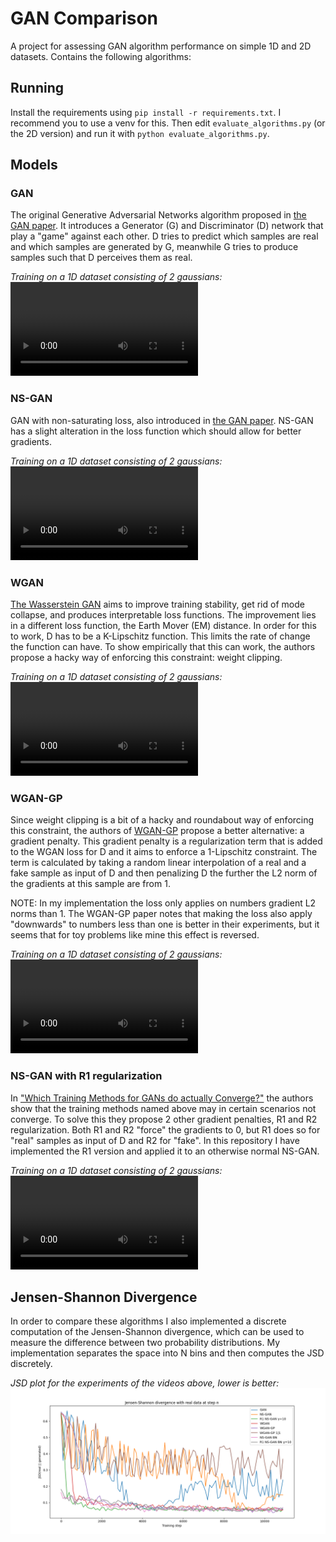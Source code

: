 # GAN Comparison
A project for assessing GAN algorithm performance on simple 1D and 2D datasets.
Contains the following algorithms:

## Running
Install the requirements using `pip install -r requirements.txt`. I recommend you to use a venv for this.
Then edit `evaluate_algorithms.py` (or the 2D version) and run it with `python evaluate_algorithms.py`.

## Models
### GAN
The original Generative Adversarial Networks algorithm proposed in [the GAN paper](https://arxiv.org/abs/1406.2661).
It introduces a Generator (G) and Discriminator (D) network that play a "game" against each other.
D tries to predict which samples are real and which samples are generated by G, meanwhile G tries to produce samples such that D perceives them as real.

_Training on a 1D dataset consisting of 2 gaussians:_
![You should be seeing a video instead of this text](results_showcase/gan.mp4)

### NS-GAN
GAN with non-saturating loss, also introduced in [the GAN paper](https://arxiv.org/abs/1406.2661).
NS-GAN has a slight alteration in the loss function which should allow for better gradients.

_Training on a 1D dataset consisting of 2 gaussians:_
![You should be seeing a video instead of this text](results_showcase/ns-gan.mp4)

### WGAN
[The Wasserstein GAN](https://arxiv.org/abs/1701.07875) aims to improve training stability, get rid of mode collapse, and produces interpretable loss functions.
The improvement lies in a different loss function, the Earth Mover (EM) distance. 
In order for this to work, D has to be a K-Lipschitz function. This limits the rate of change the function can have.
To show empirically that this can work, the authors propose a hacky way of enforcing this constraint: weight clipping.

_Training on a 1D dataset consisting of 2 gaussians:_
![You should be seeing a video instead of this text](results_showcase/wgan.mp4)


### WGAN-GP
Since weight clipping is a bit of a hacky and roundabout way of enforcing this constraint, 
the authors of [WGAN-GP](https://arxiv.org/abs/1704.00028) propose a better alternative: a gradient penalty.
This gradient penalty is a regularization term that is added to the WGAN loss for D and it aims to enforce a 1-Lipschitz constraint.
The term is calculated by taking a random linear interpolation of a real and a fake sample as input of D and then
penalizing D the further the L2 norm of the gradients at this sample are from 1. 

NOTE: In my implementation the loss only applies on numbers gradient L2 norms than 1.
The WGAN-GP paper notes that making the loss also apply "downwards" to numbers less than one is better in their experiments,
but it seems that for toy problems like mine this effect is reversed.

_Training on a 1D dataset consisting of 2 gaussians:_
![You should be seeing a video instead of this text](results_showcase/wgan_gp.mp4)

### NS-GAN with R1 regularization
In ["Which Training Methods for GANs do actually Converge?"](https://arxiv.org/abs/1801.04406) the authors show that the 
training methods named above may in certain scenarios not converge. 
To solve this they propose 2 other gradient penalties, R1 and R2 regularization.
Both R1 and R2 "force" the gradients to 0, but R1 does so for "real" samples as input of D and R2 for "fake".
In this repository I have implemented the R1 version and applied it to an otherwise normal NS-GAN.

_Training on a 1D dataset consisting of 2 gaussians:_
![You should be seeing a video instead of this text](results_showcase/r1.mp4)

## Jensen-Shannon Divergence
In order to compare these algorithms I also implemented a discrete computation of the Jensen-Shannon divergence,
which can be used to measure the difference between two probability distributions. 
My implementation separates the space into N bins and then computes the JSD discretely.

_JSD plot for the experiments of the videos above, lower is better:_
![Here should be an image](results_showcase/1D_results.png)